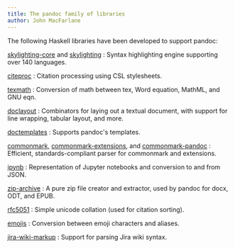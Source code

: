 ```yaml
---
title: The pandoc family of libraries
author: John MacFarlane
---
```


The following Haskell libraries have been developed to support
pandoc:

[skylighting-core] and [skylighting]
:   Syntax highlighting engine supporting over 140 languages.

[citeproc]
:   Citation processing using CSL stylesheets.

[texmath]
:   Conversion of math between tex, Word equation, MathML, and GNU eqn.

[doclayout]
:   Combinators for laying out a textual document, with support
    for line wrapping, tabular layout, and more.

[doctemplates]
:   Supports pandoc's templates.

[commonmark], [commonmark-extensions], and [commonmark-pandoc]
:   Efficient, standards-compliant parser for commonmark and extensions.

[ipynb]
:   Representation of Jupyter notebooks and conversion to and
    from JSON.

[zip-archive]
:   A pure zip file creator and extractor, used by pandoc for
    docx, ODT, and EPUB.

[rfc5051]
:   Simple unicode collation (used for citation sorting).

[emojis]
:   Conversion between emoji characters and aliases.

[jira-wiki-markup]
:   Support for parsing Jira wiki syntax.

[skylighting]: https://hackage.haskell.org/package/skylighting
[skylighting-core]: https://hackage.haskell.org/package/skylighting-core
[citeproc]: https://hackage.haskell.org/package/citeproc
[texmath]: https://hackage.haskell.org/package/texmath
[doclayout]: https://hackage.haskell.org/package/doclayout
[doctemplates]: https://hackage.haskell.org/package/doctemplates
[commonmark]: https://hackage.haskell.org/package/commonmark
[commonmark-extensions]: https://hackage.haskell.org/package/commonmark-extensions
[commonmark-pandoc]: https://hackage.haskell.org/package/commonmark-pandoc
[ipynb]: https://hackage.haskell.org/package/ipynb
[zip-archive]: https://hackage.haskell.org/package/zip-archive
[rfc5051]: https://hackage.haskell.org/package/rfc5051
[emojis]: https://hackage.haskell.org/package/emojis
[jira-wiki-markup]: https://hackage.haskell.org/package/jira-wiki-markup

